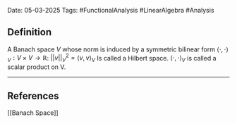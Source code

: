 Date: 05-03-2025
Tags: #FunctionalAnalysis #LinearAlgebra #Analysis 
## Definition
A Banach space $V$ whose norm is induced by a symmetric bilinear form $\langle \cdot , \cdot \rangle_V : V \times V \to \mathbb{R}$:
	$||v||^2_V = \langle v , v \rangle_V$ 
Is called a Hilbert space.  $\langle \cdot , \cdot \rangle_V$ is called a scalar product on V.

---
## References
[[Banach Space]]
